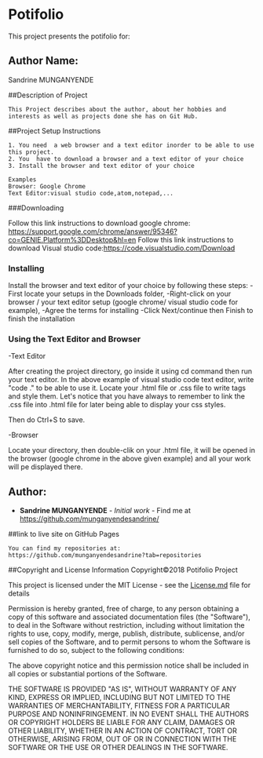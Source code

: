 
# Potifolio

This project presents the potifolio for:

## Author Name:

Sandrine MUNGANYENDE

##Description of Project

```
This Project describes about the author, about her hobbies and interests as well as projects done she has on Git Hub.
```

##Project Setup Instructions

```
1. You need  a web browser and a text editor inorder to be able to use this project.
2. You  have to download a browser and a text editor of your choice
3. Install the browser and text editor of your choice
```

```
Examples
Browser: Google Chrome
Text Editor:visual studio code,atom,notepad,... 
```

###Downloading

Follow this link instructions to download google chrome: https://support.google.com/chrome/answer/95346?co=GENIE.Platform%3DDesktop&hl=en
Follow this link instructions to download Visual studio code:https://code.visualstudio.com/Download

### Installing

Install the browser and text editor of your choice by following these steps:
   -First locate your setups in the Downloads folder,
   -Right-click on your browser / your text editor setup (google chrome/ visual studio code for example),
   -Agree the terms for installing
   -Click Next/continue then Finish to finish the installation

### Using the Text Editor and Browser

-Text Editor

After creating the project directory, go inside it using cd command then run your text editor. In the above example of visual studio code text editor, write "code ." to be able to use it.
Locate your .html file or .css file to write tags and style them. 
Let's notice that you have always to remember to link the .css file into .html file for later being able to display your css styles.

Then do Ctrl+S to save.

-Browser

Locate your directory, then double-clik on your .html file, it will be opened in the browser (google chrome in the above given example) and all your work will pe displayed there.


## Author:

* **Sandrine MUNGANYENDE** - *Initial work* - Find me at https://github.com/munganyendesandrine/

##link to live site on GitHub Pages
```
You can find my repositories at: https://github.com/munganyendesandrine?tab=repositories
```

##Copyright and License Information
Copyright©2018 Potifolio Project

This project is licensed under the MIT License - see the [License.md](LICENSE.md) file for details

Permission is hereby granted, free of charge, to any person obtaining a copy of this software and associated documentation files (the "Software"), to deal in the Software without restriction, including without limitation the rights to use, copy, modify, merge, publish, distribute, sublicense, and/or sell copies of the Software, and to permit persons to whom the Software is furnished to do so, subject to the following conditions:

The above copyright notice and this permission notice shall be included in all copies or substantial portions of the Software.

THE SOFTWARE IS PROVIDED "AS IS", WITHOUT WARRANTY OF ANY KIND, EXPRESS OR IMPLIED, INCLUDING BUT NOT LIMITED TO THE WARRANTIES OF MERCHANTABILITY, FITNESS FOR A PARTICULAR PURPOSE AND NONINFRINGEMENT. IN NO EVENT SHALL THE AUTHORS OR COPYRIGHT HOLDERS BE LIABLE FOR ANY CLAIM, DAMAGES OR OTHER LIABILITY, WHETHER IN AN ACTION OF CONTRACT, TORT OR OTHERWISE, ARISING FROM, OUT OF OR IN CONNECTION WITH THE SOFTWARE OR THE USE OR OTHER DEALINGS IN THE SOFTWARE.

